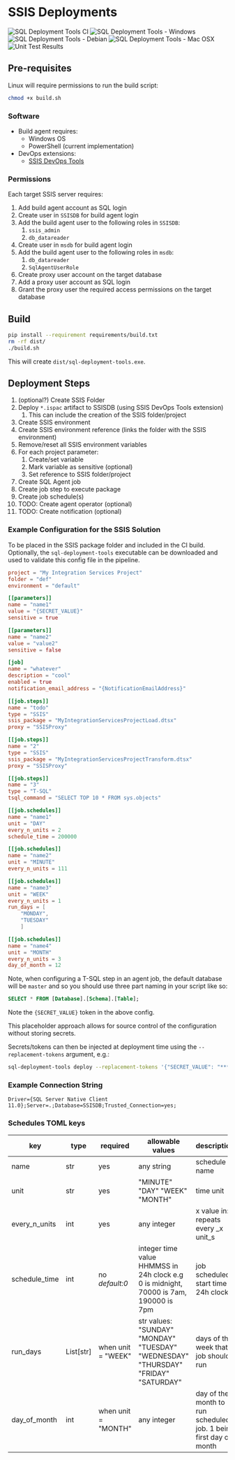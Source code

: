 # SSIS Deployments

![SQL Deployment Tools CI](https://github.com/TheDataShed/sql-deployment-tools/actions/workflows/sql-deployment-tools-ci.yml/badge.svg)
![SQL Deployment Tools - Windows](https://github.com/TheDataShed/sql-deployment-tools/actions/workflows/build-executable-windows.yml/badge.svg)
![SQL Deployment Tools - Debian](https://github.com/TheDataShed/sql-deployment-tools/actions/workflows/build-executable-debian.yml/badge.svg)
![SQL Deployment Tools - Mac OSX](https://github.com/TheDataShed/sql-deployment-tools/actions/workflows/build-executable-macosx.yml/badge.svg)
![Unit Test Results](https://gist.github.com/GooseLF/dabe49eaf9102b6392e3845b2048d664/raw/badge.svg)

## Pre-requisites

Linux will require permissions to run the build script:

```bash
chmod +x build.sh
```

### Software

- Build agent requires:
  - Windows OS
  - PowerShell (current implementation)
- DevOps extensions:
  - [SSIS DevOps Tools](https://marketplace.visualstudio.com/items?itemName=SSIS.ssis-devops-tools)

### Permissions

Each target SSIS server requires:

1. Add build agent account as SQL login
1. Create user in `SSISDB` for build agent login
1. Add the build agent user to the following roles in `SSISDB`:
   1. `ssis_admin`
   1. `db_datareader`
1. Create user in `msdb` for build agent login
1. Add the build agent user to the following roles in `msdb`:
   1. `db_datareader`
   1. `SqlAgentUserRole`
1. Create proxy user account on the target database
1. Add a proxy user account as SQL login
1. Grant the proxy user the required access permissions on the target database

## Build

```bash
pip install --requirement requirements/build.txt
rm -rf dist/
./build.sh
```

This will create `dist/sql-deployment-tools.exe`.

## Deployment Steps

1. (optional?) Create SSIS Folder
1. Deploy `*.ispac` artifact to SSISDB (using SSIS DevOps Tools extension)
   1. This can include the creation of the SSIS folder/project
1. Create SSIS environment
1. Create SSIS environment reference (links the folder with the SSIS
   environment)
1. Remove/reset all SSIS environment variables
1. For each project parameter:
   1. Create/set variable
   1. Mark variable as sensitive (optional)
   1. Set reference to SSIS folder/project
1. Create SQL Agent job
1. Create job step to execute package
1. Create job schedule(s)
1. TODO: Create agent operator (optional)
1. TODO: Create notification (optional)

### Example Configuration for the SSIS Solution

To be placed in the SSIS package folder and included in the CI build.
Optionally, the `sql-deployment-tools` executable can be downloaded
and used to validate this config file in the pipeline.

```toml
project = "My Integration Services Project"
folder = "def"
environment = "default"

[[parameters]]
name = "name1"
value = "{SECRET_VALUE}"
sensitive = true

[[parameters]]
name = "name2"
value = "value2"
sensitive = false

[job]
name = "whatever"
description = "cool"
enabled = true
notification_email_address = "{NotificationEmailAddress}"

[[job.steps]]
name = "todo"
type = "SSIS"
ssis_package = "MyIntegrationServicesProjectLoad.dtsx"
proxy = "SSISProxy"

[[job.steps]]
name = "2"
type = "SSIS"
ssis_package = "MyIntegrationServicesProjectTransform.dtsx"
proxy = "SSISProxy"

[[job.steps]]
name = "3"
type = "T-SQL"
tsql_command = "SELECT TOP 10 * FROM sys.objects"

[[job.schedules]]
name = "name1"
unit = "DAY"
every_n_units = 2
schedule_time = 200000

[[job.schedules]]
name = "name2"
unit = "MINUTE"
every_n_units = 111

[[job.schedules]]
name = "name3"
unit = "WEEK"
every_n_units = 1
run_days = [
    "MONDAY",
    "TUESDAY"
    ]

[[job.schedules]]
name = "name4"
unit = "MONTH"
every_n_units = 3
day_of_month = 12
```

Note, when configuring a T-SQL step in an agent job, the default database
will be `master` and so you should use three part naming in your script like so:

```sql
SELECT * FROM [Database].[Schema].[Table];
```

Note the `{SECRET_VALUE}` token in the above config.

This placeholder approach allows for source control of the configuration without
storing secrets.

Secrets/tokens can then be injected at deployment time using the
`--replacement-tokens` argument, e.g.:

```bash
sql-deployment-tools deploy --replacement-tokens '{"SECRET_VALUE": "***"}'
```

### Example Connection String

```text
Driver={SQL Server Native Client 11.0};Server=.;Database=SSISDB;Trusted_Connection=yes;
```

### Schedules TOML keys

| key             | type      | required            | allowable values                                                                      | description                                                       |
|-----------------|-----------|---------------------|---------------------------------------------------------------------------------------|-------------------------------------------------------------------|
| name            | str       | yes                 | any string                                                                            | schedule name                                                     |
| unit            | str       | yes                 | "MINUTE"  "DAY"  "WEEK"  "MONTH"                                                         | time unit                                                         |
| every\_n\_units | int       | yes                 | any integer                                                                           | x value in: repeats every _x unit_s                               |
| schedule\_time  | int       | no _default:0_      | integer time value HHMMSS in 24h clock  e.g 0 is midnight, 70000 is 7am, 190000 is 7pm | job scheduled start time in 24h clock                             |
| run\_days       | List[str] | when unit = "WEEK"  | str values: "SUNDAY"  "MONDAY"  "TUESDAY"  "WEDNESDAY"  "THURSDAY"  "FRIDAY"  "SATURDAY"    | days of the week that job should run                              |
| day\_of\_month  | int       | when unit = "MONTH" | any integer                                                                           | day of the month to run scheduled job. 1 being first day of month |
